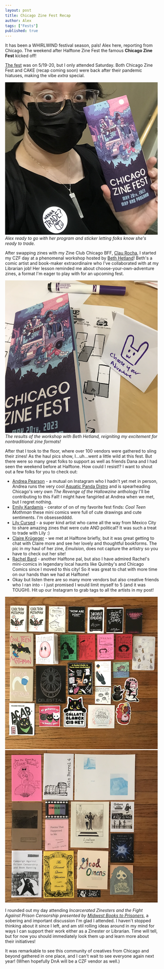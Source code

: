 ```yaml
---
layout: post
title: Chicago Zine Fest Recap
author: Alex
tags: ["Fests"]
published: true
---
```


It has been a WHIRLWIND festival season, pals! Alex here, reporting from Chicago. The weekend after Halftone Zine Fest the famous **Chicago Zine Fest** kicked off!

[The fest](https://www.chicagozinefest.org/czf2023.html) was on 5/19-20, but I only attended Saturday. Both Chicago Zine Fest and CAKE (recap coming soon) were back after their pandemic hiatuses, making the vibe *extra* special. 

![photograph of Alex holding up the Chicago Zine Fest program with a sticker on that says "Wanna Trade?"](/assets/img/post/2023_6_14_aokczf1.png)
*Alex ready to go with her program and sticker letting folks know she's ready to trade.*

<!--more-->

After swapping zines with my Zine Club Chicago BFF, [Clau Rocha](https://www.instagram.com/frog.eyes.toad.heart/), I started my CZF day at a phenomenal workshop hosted by [Beth Hetland](https://www.beth-hetland.com/)! Beth's a comic artist and book-maker extraordinaire who I've collaborated with at my Librarian job! Her lesson reminded me about choose-your-own-adventure zines, a format I'm eager to play with for an upcoming fest. 

![photograph of a mini choose-your-own-adventure zine, the Chicago Zine Fest program, and a purple marker on a table](/assets/img/post/2023_6_14_aokczf2.png)
*The results of the workshop with Beth Hetland, reigniting my excitement for nontraditional zine formats!*

After that I took to the floor, where over 100 vendors were gathered to sling their zines! As the haul pics show, I...uh...went a little wild at this fest. But there were so many great folks to support as well as friends Dana and I had seen the weekend before at Halftone. How could I resist!? I want to shout out a few folks for you to check out:
+ [Andrea Pearson](https://www.apearsonart.com) - a mutual on Instagram who I hadn't yet met in person, Andrea runs the very cool [Aquatic Panda Distro](https://www.instagram.com/aquatic_panda_distro/) and is spearheading Chicago's very own *The Revenge of the Hallowzine* anthology I'll be contributing to this Fall! I might have fangirled at Andrea when we met, but I regret nothing.
+ [Emily Kardamis](https://www.emilykardamis.com) - cerator of on of my favorite fest finds: *Cool Teen Mothman* these mini comics were full of cute drawings and cute sentiments. I'm obsessedddd.
+ [Lily Cursed](https://www.instagram.com/un_cursed/) - a super kind artist who came all the way from Mexico City to share amazing zines that were cute AND political? It was such a treat to trade with Lily :)
+ [Claire Krügeger](http://www.clairekrueger.com/) - we met at Halftone briefly, but it was great getting to chat with Claire more and see her lovely and thoughtful bookforms. The pic in my haul of her zine, *Emulsion*, does not capture the artistry so you have to check out her site!
+ [Rachel Bard](https://www.rachelbard.com/) - another Halftone pal, but also I have admired Rachel's mini-comics in legendary local haunts like Quimby's and Chicago Comics since I moved to this city! So it was great to chat with more time on our hands than we had at Halftone!
+ Okay but listen there are so many more vendors but also creative friends who I ran into - I just promised I would limit myself to 5 (and it was TOUGH). Hit up our Instagram to grab tags to all the artists in my post!

![photograph of 1/2 of Alex's CZF haul on a hardwood floor including mini zines, stickers, and prints](/assets/img/post/2023_6_14_aokczf3.png)
![photograph of 1/2 Alex's CZF haul on a hardwood floor including mini zines, stickers, and prints](/assets/img/post/2023_6_14_aokczf4.png)

I rounded out my day attending *Incarcerated Zinesters and the Fight Against Prison Censorship presented by [Midwest Books to Prisoners](https://www.midwestbookstoprisoners.org/)*, a sobering and important discussion I'm glad I attended. I haven't stopped thinking about it since I left, and am stil rolling ideas around in my mind for ways I can support their work either as a Zinester or Librarian. Time will tell, but for now you should immediately look them up and learn more about their initiatives!

It was remarkable to see this community of creatives from Chicago and beyond gathered in one place, and I can't wait to see everyone again next year! (When hopefully DnA will be a CZF vendor as well.)
